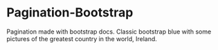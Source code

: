 # Pagination-Bootstrap
Pagination made with bootstrap docs. Classic bootstrap blue with some pictures of the greatest country in the world, Ireland.
